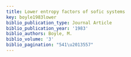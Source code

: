 ```yaml
---
title: Lower entropy factors of sofic systems
key: boyle1983lower
biblio_publication_type: Journal Article
biblio_publication_year: '1983'
biblio_authors: Boyle, M.
biblio_volume: '3'
biblio_pagination: "541\u2013557"
---
```

